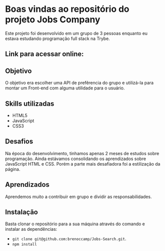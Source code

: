 
# Boas vindas ao repositório do projeto Jobs Company

Este projeto foi desenvolvido em um grupo de 3 pessoas enquanto eu estava estudando programação full stack na Trybe.

## Link para acessar online:


## Objetivo
O objetivo era escolher uma API de prefêrencia do grupo e utilizá-la para montar um Front-end com alguma utilidade para o usuário.

## Skills utilizadas
- HTML5
- JavaScript
- CSS3

## Desafios
Na época do desenvolvimento, tinhamos apenas 2 meses de estudos sobre programação.
Ainda estávamos consolidando os aprendizados sobre JavaScript HTML e CSS.
Porém a parte mais desafiadora foi a estilização da página.

## Aprendizados
Aprendemos muito a contribuir em grupo e dividir as responsabilidades.

## Instalação
Basta clonar o repositório para a sua máquina através do comando e instalar as dependências:
* `git clone git@github.com:brenoccamp/Jobs-Search.git`.
* `npm install`
